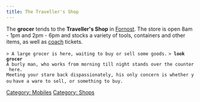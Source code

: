 ```yaml
---
title: The Traveller's Shop
---
```


The **grocer** tends to the **Traveller's Shop** in
[Fornost](Fornost "wikilink"). The store is open 8am - 1pm and 2pm - 6pm
and stocks a variety of tools, containers and other items, as well as
[coach](coach "wikilink") tickets.

`> A large grocer is here, waiting to buy or sell some goods.`
`> `**`look grocer`**
`A burly man, who works from morning till night stands over the counter here.`
`Meeting your stare back dispassionately, his only concern is whether you`
`have a ware to sell, or something to buy.`

[Category: Mobiles](Category:_Mobiles "wikilink") [Category:
Shops](Category:_Shops "wikilink")